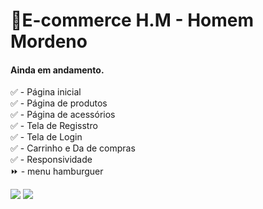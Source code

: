 # 🧔E-commerce H.M - Homem Mordeno

#### Ainda em andamento.

✅ - Página inicial <br>
✅ - Página de produtos <br>
✅ - Página de acessórios <br>
✅ - Tela de Regisstro <br>
✅ - Tela de Login <br>
✅ - Carrinho e Da de compras <br>
✅ - Responsividade <br>
⏩ - menu hamburguer


<img src="https://i.imgur.com/kIWX6Un.png">
<img src="https://i.imgur.com/JCqJHjV.png">
